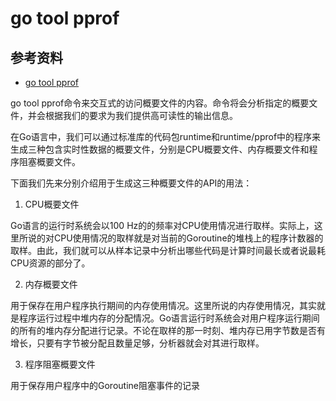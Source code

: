 # go tool pprof

## 参考资料

- [go tool pprof](https://www.bookstack.cn/read/go_command_tutorial/0.12.md)

go tool pprof命令来交互式的访问概要文件的内容。命令将会分析指定的概要文件，并会根据我们的要求为我们提供高可读性的输出信息。

在Go语言中，我们可以通过标准库的代码包runtime和runtime/pprof中的程序来生成三种包含实时性数据的概要文件，分别是CPU概要文件、内存概要文件和程序阻塞概要文件。

下面我们先来分别介绍用于生成这三种概要文件的API的用法：

1. CPU概要文件

Go语言的运行时系统会以100 Hz的的频率对CPU使用情况进行取样。实际上，这里所说的对CPU使用情况的取样就是对当前的Goroutine的堆栈上的程序计数器的取样。由此，我们就可以从样本记录中分析出哪些代码是计算时间最长或者说最耗CPU资源的部分了。

2. 内存概要文件

用于保存在用户程序执行期间的内存使用情况。这里所说的内存使用情况，其实就是程序运行过程中堆内存的分配情况。Go语言运行时系统会对用户程序运行期间的所有的堆内存分配进行记录。不论在取样的那一时刻、堆内存已用字节数是否有增长，只要有字节被分配且数量足够，分析器就会对其进行取样。

3. 程序阻塞概要文件

用于保存用户程序中的Goroutine阻塞事件的记录